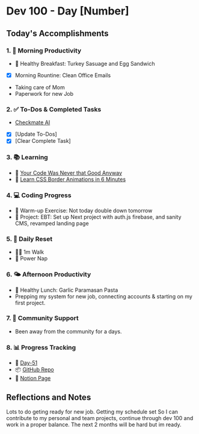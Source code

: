 # Dev 100 - Day [Number]

## Today's Accomplishments

### 1. 🌅 Morning Productivity

- 🍳 Healthy Breakfast: Turkey Sasuage and Egg Sandwich
- [x] Morning Rountine: Clean Office Emails
- Taking care of Mom
- Paperwork for new Job

### 2. ✅ To-Dos & Completed Tasks

- [Checkmate AI](https://checkmate-ai.vercel.app/)
- [x] [Update To-Dos]
- [x] [Clear Complete Task]

### 3. 📚 Learning

- 🔗 [Your Code Was Never that Good Anyway](https://www.youtube.com/watch?v=cvgcjJ9L6xM)
- 🔗 [Learn CSS Border Animations in 6 Minutes](https://www.youtube.com/watch?v=ezP4kbOvs_E&ab_channel=Coding2GO)

### 4. 💻 Coding Progress

- 🧠 Warm-up Exercise: Not today double down tomorrow
- 🦺 Project: EBT: Set up Next project with auth.js firebase, and sanity CMS, revamped landing page

### 5. 🔄 Daily Reset

- 🏋️‍♂️ 1m Walk
- 🧘 Power Nap

### 6. 🌤️ Afternoon Productivity

- 🍱 Healthy Lunch: Garlic Paramasan Pasta
- Prepping my system for new job, connecting accounts & starting on my first project. 

### 7. 🤝 Community Support

- Been away from the community for a days. 

### 8. 📊 Progress Tracking

- 🏫 [Day-51](https://www.skool.com/universityofcode/dev-100-day-51)
- 📦 [GitHub Repo](https://github.com/Digitl-Alchemyst/dev100/blob/main/Day-51/day51.md)
- 📄 [Notion Page](https://liberating-galley-48d.notion.site/Dev100-Coding-Lifestyle-Challenge-a85ec9fba3ce41f3b29d581a1a85d92b?pvs=4)

## Reflections and Notes

Lots to do geting ready for new job. Getting my schedule set So I can contribute to my personal and team projects, continue through dev 100 and work in a proper balance. The next 2 months will be hard but im ready.